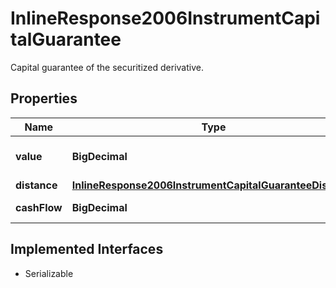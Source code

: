 

# InlineResponse2006InstrumentCapitalGuarantee

Capital guarantee of the securitized derivative.

## Properties

Name | Type | Description | Notes
------------ | ------------- | ------------- | -------------
**value** | **BigDecimal** | Value of the capital guarantee. |  [optional]
**distance** | [**InlineResponse2006InstrumentCapitalGuaranteeDistance**](InlineResponse2006InstrumentCapitalGuaranteeDistance.md) |  |  [optional]
**cashFlow** | **BigDecimal** | Cash flow amount. |  [optional]


## Implemented Interfaces

* Serializable


